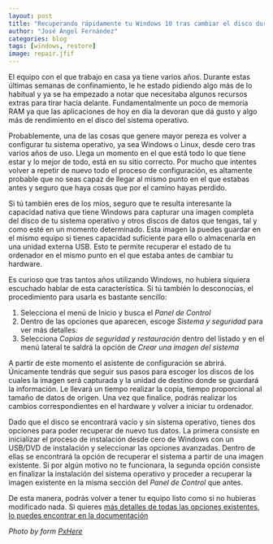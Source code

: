 ```yaml
---
layout: post
title: "Recuperando rápidamente tu Windows 10 tras cambiar el disco duro"
author: "José Ángel Fernández"
categories: blog
tags: [windows, restore]
image: repair.jfif
---
```


El equipo con el que trabajo en casa ya tiene varios años. Durante estas últimas semanas de confinamiento, le he estado pidiendo algo más de lo habitual y ya se ha empezado a notar que necesitaba algunos recursos extras para tirar hacia delante. Fundamentalmente un poco de memoria RAM ya que las aplicaciones de hoy en día la devoran que dá gusto y algo más de rendimiento en el disco del sistema operativo. 

Probablemente, una de las cosas que genere mayor pereza es volver a configurar tu sistema operativo, ya sea Windows o Linux, desde cero tras varios años de uso. Llega un momento en el que está todo lo que tiene estar y lo mejor de todo, está en su sitio correcto. Por mucho que intentes volver a repetir de nuevo todo el proceso de configuración, es altamente probable que no seas capaz de llegar al mismo punto en el que estabas antes y seguro que haya cosas que por el camino hayas perdido.

Si tú también eres de los míos, seguro que te resulta interesante la capacidad nativa que tiene Windows para capturar una imagen completa del disco de tu sistema operativo y otros discos de datos que tengas, tal y como esté en un momento determinado. Esta imagen la puedes guardar en el mismo equipo si tienes capacidad suficiente para ello o almacenarla en una unidad externa USB. Esto te permite recuperar el estado de tu ordenador en el mismo punto en el que estaba antes de cambiar tu hardware. 

Es curioso que tras tantos años utilizando Windows, no hubiera siquiera escuchado hablar de esta característica. Si tú también lo desconocías, el procedimiento para usarla es bastante sencillo:

1. Selecciona el menú de Inicio y busca el *Panel de Control*
2. Dentro de las opciones que aparecen, escoge *Sistema y seguridad* para ver más detalles.
3. Selecciona *Copias de seguridad y restauración* dentro del listado y en el menú lateral te saldrá la opción de *Crear una imagen del sistema*

A partir de este momento el asistente de configuración se abrirá. Únicamente tendrás que seguir sus pasos para escoger los discos de los cuales la imagen será capturada y la unidad de destino donde se guardará la información. Le llevará un tiempo realizar la copia, tiempo proporcional al tamaño de datos de origen. Una vez que finalice, podrás realizar los cambios correspondientes en el hardware y volver a iniciar tu ordenador.

Dado que el disco se encontrará vacío y sin sistema operativo, tienes dos opciones para poder recuperar de nuevo tus datos. La primera consiste en inicializar el proceso de instalación desde cero de Windows con un USB/DVD de instalación y seleccionar las opciones avanzadas. Dentro de ellas se encontrará la opción de recuperar el sistema a partir de una imagen existente. Si por algún motivo no te funcionara, la segunda opción consiste en finalizar la instalación del sistema operativo y proceder a recuperar la imagen existente en la misma sección del *Panel de Control* que antes.

De esta manera, podrás volver a tener tu equipo listo como si no hubieras modificado nada. Si quieres [más detalles de todas las opciones existentes, lo puedes encontrar en la documentación](https://support.microsoft.com/en-us/help/17127/windows-back-up-restore)

*Photo by form [PxHere](https://pxhere.com/en/photo/865764)*


